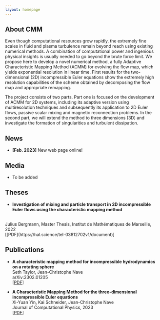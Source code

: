 ```yaml
---
layout: homepage
---
```


## About CMM
Even though computational resources grow rapidly, the extremely fine scales in fluid and plasma turbulence remain beyond reach using existing numerical methods. A combination of computational power and ingenious physical insights is usually needed to go beyond the brute force limit. We propose here to develop a novel numerical method, a fully Adaptive Characteristic Mapping Method (ACMM) for evolving the flow map, which yields exponential resolution in linear time. First results for the two-dimensional (2D) incompressible Euler equations show the extremely high resolution capabilities of the scheme obtained by decomposing the flow map and appropriate remapping.

The project consists of two parts. Part one is focused on the development of ACMM for 2D systems, including its adaptive version using multiresolution techniques and subsequently its application to 2D Euler flows, passive scalar mixing and magnetic reconnection problems. In the second part, we will extend the method to three dimensions (3D) and investigate the formation of singularities and turbulent dissipation.
## News

- **[Feb. 2023]** New web page online!

## Media

- To be added

## Theses

- **Investigation of mixing and particle transport in 2D incompressible Euler flows using the characteristic mapping method**
<br>
Julius Bergmann, Master Thesis, Institut de Mathématiques de Marseille, 2022
<br>
[[PDF](https://hal.science/tel-03812702v1/document)]

## Publications

- **A characteristic mapping method for incompressible hydrodynamics on a rotating sphere**
  <br>
   Seth Taylor, Jean-Christophe Nave
  <br>
   	arXiv:2302.01205
  <br>
  [[PDF](https://arxiv.org/pdf/2302.01205.pdf)]

- **A Characteristic Mapping Method for the three-dimensional incompressible Euler equations**
  <br>
   Xi-Yuan Yin, Kai Schneider, Jean-Christophe Nave
  <br>
  Journal of Computational Physics, 2023
  <br>
  [[PDF](https://arxiv.org/pdf/2107.03504.pdf)]
